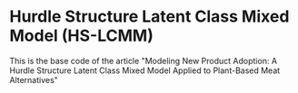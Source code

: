 # Hurdle Structure Latent Class Mixed Model (HS-LCMM)
This is the base code of the article "Modeling New Product Adoption: A Hurdle Structure Latent Class Mixed Model Applied to Plant-Based Meat Alternatives"
